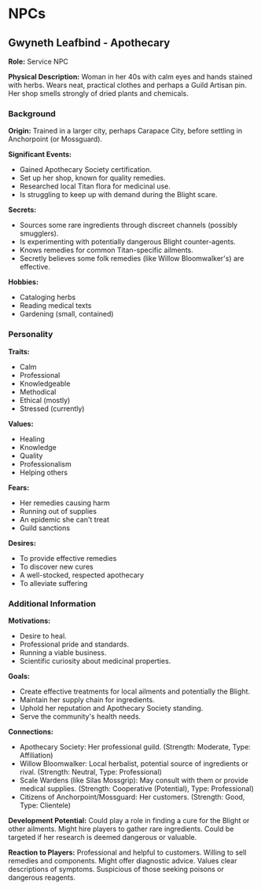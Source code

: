 # NPCs

## Gwyneth Leafbind - Apothecary

**Role:** Service NPC

**Physical Description:** Woman in her 40s with calm eyes and hands stained with herbs. Wears neat, practical clothes and perhaps a Guild Artisan pin. Her shop smells strongly of dried plants and chemicals.

### Background

**Origin:** Trained in a larger city, perhaps Carapace City, before settling in Anchorpoint (or Mossguard).

**Significant Events:**
- Gained Apothecary Society certification.
- Set up her shop, known for quality remedies.
- Researched local Titan flora for medicinal use.
- Is struggling to keep up with demand during the Blight scare.

**Secrets:**
- Sources some rare ingredients through discreet channels (possibly smugglers).
- Is experimenting with potentially dangerous Blight counter-agents.
- Knows remedies for common Titan-specific ailments.
- Secretly believes some folk remedies (like Willow Bloomwalker's) are effective.

**Hobbies:**
- Cataloging herbs
- Reading medical texts
- Gardening (small, contained)

### Personality

**Traits:**
- Calm
- Professional
- Knowledgeable
- Methodical
- Ethical (mostly)
- Stressed (currently)

**Values:**
- Healing
- Knowledge
- Quality
- Professionalism
- Helping others

**Fears:**
- Her remedies causing harm
- Running out of supplies
- An epidemic she can't treat
- Guild sanctions

**Desires:**
- To provide effective remedies
- To discover new cures
- A well-stocked, respected apothecary
- To alleviate suffering

### Additional Information

**Motivations:**
- Desire to heal.
- Professional pride and standards.
- Running a viable business.
- Scientific curiosity about medicinal properties.

**Goals:**
- Create effective treatments for local ailments and potentially the Blight.
- Maintain her supply chain for ingredients.
- Uphold her reputation and Apothecary Society standing.
- Serve the community's health needs.

**Connections:**
- Apothecary Society: Her professional guild. (Strength: Moderate, Type: Affiliation)
- Willow Bloomwalker: Local herbalist, potential source of ingredients or rival. (Strength: Neutral, Type: Professional)
- Scale Wardens (like Silas Mossgrip): May consult with them or provide medical supplies. (Strength: Cooperative (Potential), Type: Professional)
- Citizens of Anchorpoint/Mossguard: Her customers. (Strength: Good, Type: Clientele)

**Development Potential:** Could play a role in finding a cure for the Blight or other ailments. Might hire players to gather rare ingredients. Could be targeted if her research is deemed dangerous or valuable.

**Reaction to Players:** Professional and helpful to customers. Willing to sell remedies and components. Might offer diagnostic advice. Values clear descriptions of symptoms. Suspicious of those seeking poisons or dangerous reagents.